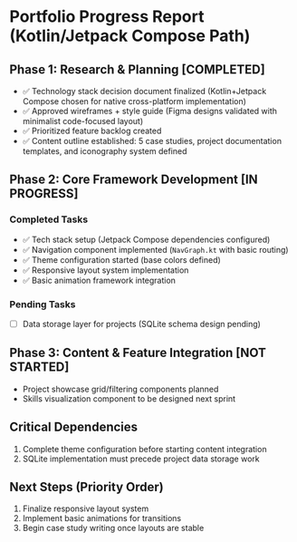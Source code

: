 # Portfolio Progress Report (Kotlin/Jetpack Compose Path)

## Phase 1: Research & Planning [COMPLETED]

- ✅ Technology stack decision document finalized (Kotlin+Jetpack Compose chosen for native cross-platform implementation)
- ✅ Approved wireframes + style guide (Figma designs validated with minimalist code-focused layout)
- ✅ Prioritized feature backlog created
- ✅ Content outline established: 5 case studies, project documentation templates, and iconography system defined

## Phase 2: Core Framework Development [IN PROGRESS]

### Completed Tasks

- ✅ Tech stack setup (Jetpack Compose dependencies configured)
- ✅ Navigation component implemented (`NavGraph.kt` with basic routing)
- ✅ Theme configuration started (base colors defined)
- ✅ Responsive layout system implementation
- ✅ Basic animation framework integration  

### Pending Tasks

- [ ] Data storage layer for projects (SQLite schema design pending)

## Phase 3: Content & Feature Integration [NOT STARTED]

- Project showcase grid/filtering components planned
- Skills visualization component to be designed next sprint

## Critical Dependencies

1. Complete theme configuration before starting content integration
2. SQLite implementation must precede project data storage work

## Next Steps (Priority Order)

1. Finalize responsive layout system
2. Implement basic animations for transitions
3. Begin case study writing once layouts are stable
